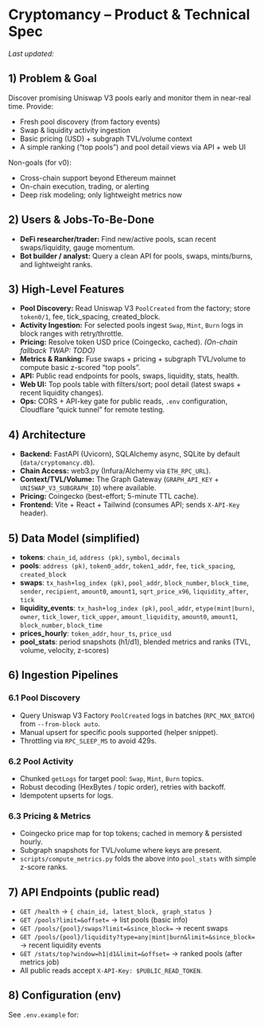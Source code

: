 # Cryptomancy – Product & Technical Spec

_Last updated: <REPLACE ME>_

## 1) Problem & Goal
Discover promising Uniswap V3 pools early and monitor them in near-real time. Provide:
- Fresh pool discovery (from factory events)
- Swap & liquidity activity ingestion
- Basic pricing (USD) + subgraph TVL/volume context
- A simple ranking (“top pools”) and pool detail views via API + web UI

Non-goals (for v0):
- Cross-chain support beyond Ethereum mainnet
- On-chain execution, trading, or alerting
- Deep risk modeling; only lightweight metrics now

## 2) Users & Jobs-To-Be-Done
- **DeFi researcher/trader:** Find new/active pools, scan recent swaps/liquidity, gauge momentum.
- **Bot builder / analyst:** Query a clean API for pools, swaps, mints/burns, and lightweight ranks.

## 3) High-Level Features
- **Pool Discovery:** Read Uniswap V3 `PoolCreated` from the factory; store `token0/1`, fee, tick_spacing, created_block.
- **Activity Ingestion:** For selected pools ingest `Swap`, `Mint`, `Burn` logs in block ranges with retry/throttle.
- **Pricing:** Resolve token USD price (Coingecko, cached). _(On-chain fallback TWAP: TODO)_
- **Metrics & Ranking:** Fuse swaps + pricing + subgraph TVL/volume to compute basic z-scored “top pools”.
- **API:** Public read endpoints for pools, swaps, liquidity, stats, health.
- **Web UI:** Top pools table with filters/sort; pool detail (latest swaps + recent liquidity changes).
- **Ops:** CORS + API-key gate for public reads, `.env` configuration, Cloudflare “quick tunnel” for remote testing.

## 4) Architecture
- **Backend:** FastAPI (Uvicorn), SQLAlchemy async, SQLite by default (`data/cryptomancy.db`).
- **Chain Access:** web3.py (Infura/Alchemy via `ETH_RPC_URL`).
- **Context/TVL/Volume:** The Graph Gateway (`GRAPH_API_KEY` + `UNISWAP_V3_SUBGRAPH_ID`) where available.
- **Pricing:** Coingecko (best-effort; 5-minute TTL cache).
- **Frontend:** Vite + React + Tailwind (consumes API; sends `X-API-Key` header).

## 5) Data Model (simplified)
- **tokens**: `chain_id`, `address (pk)`, `symbol`, `decimals`
- **pools**: `address (pk)`, `token0_addr`, `token1_addr`, `fee`, `tick_spacing`, `created_block`
- **swaps**: `tx_hash+log_index (pk)`, `pool_addr`, `block_number`, `block_time`, `sender`, `recipient`, `amount0`, `amount1`, `sqrt_price_x96`, `liquidity_after`, `tick`
- **liquidity_events**: `tx_hash+log_index (pk)`, `pool_addr`, `etype(mint|burn)`, `owner`, `tick_lower`, `tick_upper`, `amount_liquidity`, `amount0`, `amount1`, `block_number`, `block_time`
- **prices_hourly**: `token_addr`, `hour_ts`, `price_usd`
- **pool_stats**: period snapshots (h1/d1), blended metrics and ranks (TVL, volume, velocity, z-scores)

## 6) Ingestion Pipelines
### 6.1 Pool Discovery
- Query Uniswap V3 Factory `PoolCreated` logs in batches (`RPC_MAX_BATCH`) from `--from-block auto`.
- Manual upsert for specific pools supported (helper snippet).
- Throttling via `RPC_SLEEP_MS` to avoid 429s.

### 6.2 Pool Activity
- Chunked `getLogs` for target pool: `Swap`, `Mint`, `Burn` topics.
- Robust decoding (HexBytes / topic order), retries with backoff.
- Idempotent upserts for logs.

### 6.3 Pricing & Metrics
- Coingecko price map for top tokens; cached in memory & persisted hourly.
- Subgraph snapshots for TVL/volume where keys are present.
- `scripts/compute_metrics.py` folds the above into `pool_stats` with simple z-score ranks.

## 7) API Endpoints (public read)
- `GET /health` → `{ chain_id, latest_block, graph_status }`
- `GET /pools?limit=&offset=` → list pools (basic info)
- `GET /pools/{pool}/swaps?limit=&since_block=` → recent swaps
- `GET /pools/{pool}/liquidity?type=any|mint|burn&limit=&since_block=` → recent liquidity events
- `GET /stats/top?window=h1|d1&limit=&offset=` → ranked pools (after metrics job)
- All public reads accept `X-API-Key: $PUBLIC_READ_TOKEN`.

## 8) Configuration (env)
See `.env.example` for:
